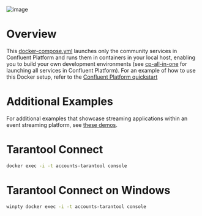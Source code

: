 ![image](../images/confluent-logo-300-2.png)

# Overview

This [docker-compose.yml](docker-compose.yml) launches only the community services in Confluent Platform and runs them in containers in your local host, enabling you to build your own development environments (see [cp-all-in-one](../cp-all-in-one/docker-compose.yml) for launching all services in Confluent Platform).
For an example of how to use this Docker setup, refer to the [Confluent Platform quickstart](https://docs.confluent.io/current/quickstart/index.html?utm_source=github&utm_medium=demo&utm_campaign=ch.cp-all-in-one_type.community_content.cp-all-in-one-community)


# Additional Examples

For additional examples that showcase streaming applications within an event streaming platform, see [these demos](https://github.com/confluentinc/examples).

# Tarantool Connect
```bash
docker exec -i -t accounts-tarantool console
```

# Tarantool Connect on Windows
```bash
winpty docker exec -i -t accounts-tarantool console
```